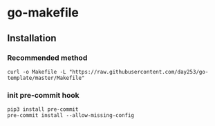 # go-makefile

## Installation

### Recommended method

```
curl -o Makefile -L "https://raw.githubusercontent.com/day253/go-template/master/Makefile"
```

### init pre-commit hook

```
pip3 install pre-commit
pre-commit install --allow-missing-config
```
